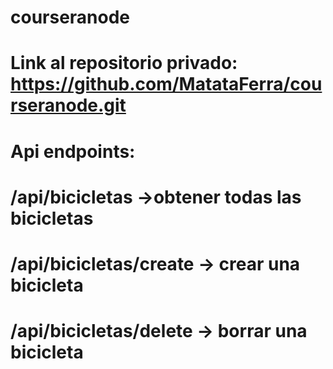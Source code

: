 # courseranode
# Link al repositorio privado: https://github.com/MatataFerra/courseranode.git

# Api endpoints: 

# /api/bicicletas ->obtener todas las bicicletas
# /api/bicicletas/create -> crear una bicicleta
# /api/bicicletas/delete -> borrar una bicicleta
